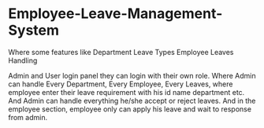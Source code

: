 # Employee-Leave-Management-System
Where some features like
Department
Leave Types
Employee Leaves Handling

Admin and User login panel they can login with their own role.
Where Admin can handle Every Department, Every Employee, Every Leaves, where employee enter their leave requirement with his id name department etc. And Admin can handle everything he/she accept or reject leaves.
And in the employee section, employee only can apply his leave and wait to response from admin.
